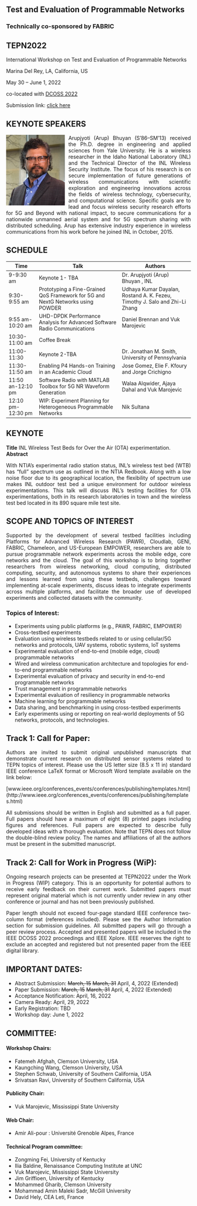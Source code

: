 ## Test and Evaluation of Programmable Networks
### Technically co-sponsored by FABRIC
## TEPN2022


International Workshop on
Test and Evaluation of Programmable Networks

Marina Del Rey, LA, California, US

May 30 – June 1, 2022

co-located with [DCOSS 2022](https://dcoss.org)

Submission link: [click here](https://easychair.org/conferences/?conf=tepn2022)

## KEYNOTE SPEAKERS
<img align="left" width="160" src="arupjyoti.jpg" style="margin-right: 10px;" >
<p align="justify">
Arupjyoti (Arup) Bhuyan (S’86–SM’13) received
the Ph.D. degree in engineering and applied sciences
from Yale University. He is a wireless researcher in the Idaho National Laboratory (INL) and the Technical Director of the INL Wireless Security Institute. The focus of his research is on secure implementation of future generations of wireless communications with scientific exploration and engineering innovations across the fields of wireless technology, cybersecurity, and computational science. Specific goals are to lead and focus wireless security research efforts for 5G and Beyond with national impact, to secure communications for a nationwide unmanned aerial system and for 5G spectrum sharing with distributed scheduling. Arup has extensive industry experience in wireless communications from his work before he joined INL in October, 2015. 
</p>

## SCHEDULE

| Time                | Talk                                                                              | Authors                                                                       |
|---------------------|-----------------------------------------------------------------------------------|-------------------------------------------------------------------------------|
| 9-9:30 am           | Keynote 1- TBA                                                                    | Dr. Arupjyoti   (Arup) Bhuyan , INL                                           |
| 9:30-9:55 am        | Prototyping a   Fine-Grained QoS Framework for 5G and NextG Networks using POWDER | Udhaya Kumar Dayalan,   Rostand A. K. Fezeu, Timothy J. Salo and Zhi-Li Zhang |
| 9:55 am-10:20   am  | UHD-DPDK Performance   Analysis for Advanced Software Radio Communications        | Daniel Brennan and   Vuk Marojevic                                            |
| 10:30-11:00 am      | Coffee Break                                                                      |                                                                               |
| 11:00-11:30         | Keynote 2-TBA                                                                     | Dr. Jonathan M.   Smith, University of Pennsylvania                           |
| 11:30-11:50 am      | Enabling P4 Hands-on   Training in an Academic Cloud                              | Jose Gomez, Elie F.   Kfoury and Jorge Crichigno                              |
| 11:50 an-12:10   pm | Software Radio with   MATLAB Toolbox for 5G NR Waveform Generation                | Walaa Alqwider, Ajaya   Dahal and Vuk Marojevic                               |
| 12:10 pm-12:30   pm | WIP: Experiment   Planning for Heterogeneous Programmable Networks                | Nik Sultana                                                                   |
## KEYNOTE

**Title** INL Wireless Test Beds for Over the Air (OTA) experimentation.
**Abstract**<p align="justify">  With NTIA’s experimental radio station status, INL’s wireless test bed (WTB) has “full” spectrum use as outlined in the NTIA Redbook. Along with a low noise floor due to its geographical location, the flexibility of spectrum use makes INL outdoor test bed a unique environment for outdoor wireless experimentations. This talk will discuss INL’s testing facilities for OTA experimentations, both in its research laboratories in town and the wireless test bed located in its 890 square mile test site.
</p>


## SCOPE AND  TOPICS  OF  INTEREST

<p align="justify">
Supported by the development of several testbed facilities including Platforms for Advanced Wireless Research (PAWR), Cloudlab, GENI, FABRIC, Chameleon, and US-European EMPOWER, researchers are able to pursue programmable network experiments across the mobile edge, core networks and the cloud.  The goal of this workshop is to bring together researchers from wireless networking, cloud computing, distributed computing, security, and autonomous systems to share their experiences and lessons learned from using these testbeds, challenges toward implementing at-scale experiments, discuss ideas to integrate experiments across multiple platforms, and facilitate the broader use of developed experiments and collected datasets with the community. 
</p>

### Topics of Interest:

  - Experiments using public platforms (e.g., PAWR, FABRIC, EMPOWER)
  - Cross-testbed experiments 
  - Evaluation using wireless testbeds related to or using cellular/5G networks and protocols, UAV systems, robotic systems, IoT systems
  - Experimental evaluation of end-to-end (mobile edge, cloud) programmable networks
  - Wired and wireless communication architecture and topologies for end-to-end programmable networks
  - Experimental evaluation of privacy and security in end-to-end programmable networks
  - Trust management in programmable networks
  - Experimental evaluation of resiliency in programmable networks
  - Machine learning for programmable networks
  - Data sharing, and benchmarking in using cross-testbed experiments
  - Early experiments using or reporting on real-world deployments of 5G networks, protocols, and technologies.


## Track 1: Call for Paper:

<p align="justify">
Authors are invited to submit original unpublished manuscripts that demonstrate current research on distributed sensor systems related to TEPN topics of interest. Please use the US letter size (8.5 x 11 in) standard IEEE conference LaTeX format or Microsoft Word template available on the link below:
</p>
[www.ieee.org/conferences_events/conferences/publishing/templates.html](http://www.ieee.org/conferences_events/conferences/publishing/templates.html)

<p align="justify">
All submissions should be written in English and submitted as a full paper. Full papers should have a maximum of eight (8) printed pages including figures and references. Full papers are expected to describe fully developed ideas with a thorough evaluation. Note that TEPN does not follow the double-blind review policy. The names and affiliations of all the authors must be present in the submitted manuscript.
</p>

## Track 2: Call for Work in Progress (WiP):

<p align="justify">
Ongoing research projects can be presented at TEPN2022 under the Work in Progress (WIP) category. This is an opportunity for potential authors to receive early feedback on their current work. Submitted papers must represent original material which is not currently under review in any other conference or journal and has not been previously published. 
</p>
<p align="justify">
Paper length should not exceed four-page standard IEEE conference two-column format (references included). Please see the Author Information section for submission guidelines. All submitted papers will go through a peer review process. Accepted and presented papers will be included in the IEEE DCOSS 2022 proceedings and IEEE Xplore. IEEE reserves the right to exclude an accepted and registered but not presented paper from the IEEE digital library.
</p>


## IMPORTANT DATES:
  - Abstract Submission: ~~March, 15~~ ~~March, 31~~ April, 4, 2022 (Extended)
  - Paper Submission: ~~March, 15~~ ~~March, 31~~ April, 4, 2022 (Extended)
  - Acceptance Notification: April, 16, 2022
  - Camera Ready: April, 29, 2022
  - Early Registration: TBD
  - Workshop day: June 1, 2022
## COMMITTEE:
 
#### Workshop Chairs:
 
  - Fatemeh Afghah, Clemson University, USA
  - Kaungching Wang, Clemson University, USA
  - Stephen Schwab, University of Southern California, USA
  - Srivatsan Ravi, University of Southern California, USA


#### Publicity Chair:

  - Vuk Marojevic, Mississippi State University
 
#### Web Chair:

  - Amir Ali-pour : Université Grenoble Alpes, France
 
#### Technical Program committee:
  
  - Zongming Fei, University of Kentucky
  - Ilia Baldine, Renaissance Computing Institute at UNC
  - Vuk Marojevic, Mississippi State University
  - Jim Griffioen, University of Kentucky
  - Mohammed Gharib, Clemson University
  - Mohammad Amin Maleki Sadr, McGill University
  - David Hely, CEA Leti, France
